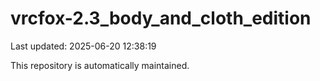 # vrcfox-2.3_body_and_cloth_edition

Last updated: 2025-06-20 12:38:19

This repository is automatically maintained.
